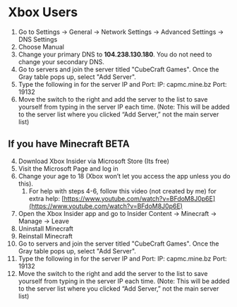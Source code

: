  
# Xbox Users
1. Go to Settings -> General -> Network Settings -> Advanced Settings -> DNS Settings
2. Choose Manual
3. Change your primary DNS to **104.238.130.180**. You do not need to change your secondary DNS.
4. Go to servers and join the server titled "CubeCraft Games". Once the Gray table pops up, select "Add Server".
5. Type the following in for the server IP and Port:
   IP: capmc.mine.bz
   Port: 19132
6. Move the switch to the right and add the server to the list to save yourself from typing in the server IP each time. (Note: This will be added to the server list where you clicked “Add Server,” not the main server list) 

## If you have Minecraft BETA
4. Download Xbox Insider via Microsoft Store (Its free)
5. Visit the Microsoft Page and log in
6. Change your age to 18 (Xbox won’t let you access the app unless you do this). 
    1. For help with steps 4-6, follow this video (not created by me) for extra help: [https://www.youtube.com/watch?v=BFdoM8J0p6E](https://www.youtube.com/watch?v=BFdoM8J0p6E)
7. Open the Xbox Insider app and go to Insider Content -> Minecraft -> Manage -> Leave
8. Uninstall Minecraft
9. Reinstall Minecraft
10. Go to servers and join the server titled "CubeCraft Games". Once the Gray table pops up, select "Add Server".
11. Type the following in for the server IP and Port:
   IP: capmc.mine.bz
   Port: 19132
12. Move the switch to the right and add the server to the list to save yourself from typing in the server IP each time. (Note: This will be added to the server list where you clicked “Add Server,” not the main server list) 
